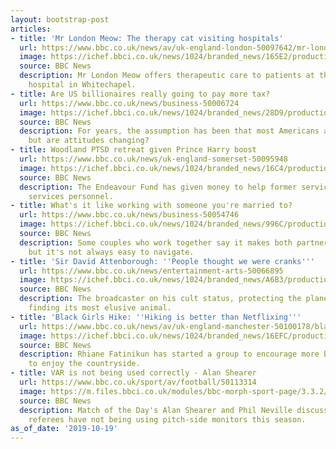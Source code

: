 ```yaml
---
layout: bootstrap-post
articles:
- title: 'Mr London Meow: The therapy cat visiting hospitals'
  url: https://www.bbc.co.uk/news/av/uk-england-london-50097642/mr-london-meow-the-therapy-cat-visiting-hospitals
  image: https://ichef.bbci.co.uk/news/1024/branded_news/165E2/production/_109281619_p07rdr9z.jpg
  source: BBC News
  description: Mr London Meow offers therapeutic care to patients at the Royal London
    hospital in Whitechapel.
- title: Are US billionaires really going to pay more tax?
  url: https://www.bbc.co.uk/news/business-50006724
  image: https://ichef.bbci.co.uk/news/1024/branded_news/28D9/production/_109275401_gettyimages-884612434-2.jpg
  source: BBC News
  description: For years, the assumption has been that most Americans are anti-tax,
    but are attitudes changing?
- title: Woodland PTSD retreat given Prince Harry boost
  url: https://www.bbc.co.uk/news/uk-england-somerset-50095948
  image: https://ichef.bbci.co.uk/news/1024/branded_news/16C4/production/_109282850_mediaitem109282849.jpg
  source: BBC News
  description: The Endeavour Fund has given money to help former service and emergency
    services personnel.
- title: What's it like working with someone you're married to?
  url: https://www.bbc.co.uk/news/business-50054746
  image: https://ichef.bbci.co.uk/news/1024/branded_news/996C/production/_109267293_couple.jpg
  source: BBC News
  description: Some couples who work together say it makes both partnerships stronger,
    but it's not always easy to navigate.
- title: 'Sir David Attenborough: ''People thought we were cranks'''
  url: https://www.bbc.co.uk/news/entertainment-arts-50066895
  image: https://ichef.bbci.co.uk/news/1024/branded_news/A6B3/production/_109257624_3d0b2a0e-372c-4314-a57f-fb8b412db63e.jpg
  source: BBC News
  description: The broadcaster on his cult status, protecting the planet and finally
    finding its most elusive animal.
- title: 'Black Girls Hike: ''Hiking is better than Netflixing'''
  url: https://www.bbc.co.uk/news/av/uk-england-manchester-50100178/black-girls-hike-hiking-is-better-than-netflixing
  image: https://ichef.bbci.co.uk/news/1024/branded_news/16EFC/production/_109284939_p07rds79.jpg
  source: BBC News
  description: Rhiane Fatinikun has started a group to encourage more black women
    to enjoy the countryside.
- title: VAR is not being used correctly - Alan Shearer
  url: https://www.bbc.co.uk/sport/av/football/50113314
  image: https://m.files.bbci.co.uk/modules/bbc-morph-sport-page/3.3.2/images/bbc-sport-logo.png
  source: BBC News
  description: Match of the Day's Alan Shearer and Phil Neville discuss VAR and why
    referees have not being using pitch-side monitors this season.
as_of_date: '2019-10-19'
---
```


